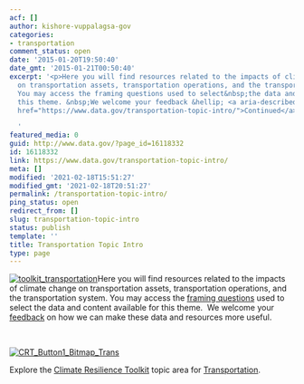```yaml
---
acf: []
author: kishore-vuppalagsa-gov
categories:
- transportation
comment_status: open
date: '2015-01-20T19:50:40'
date_gmt: '2015-01-21T00:50:40'
excerpt: '<p>Here you will find resources related to the impacts of climate change
  on transportation assets, transportation operations, and the transportation system.
  You may access the framing questions used to select&nbsp;the data and content available&nbsp;for
  this theme. &nbsp;We welcome your feedback &hellip; <a aria-describedby="post-title-16118332"
  href="https://www.data.gov/transportation-topic-intro/">Continued</a></p>

  '
featured_media: 0
guid: http://www.data.gov/?page_id=16118332
id: 16118332
link: https://www.data.gov/transportation-topic-intro/
meta: []
modified: '2021-02-18T15:51:27'
modified_gmt: '2021-02-18T20:51:27'
permalink: /transportation-topic-intro/
ping_status: open
redirect_from: []
slug: transportation-topic-intro
status: publish
template: ''
title: Transportation Topic Intro
type: page
---
```

[![toolkit_transportation](https://s3.amazonaws.com/bsp-ocsit-prod-east-appdata/datagov/wordpress/2014/10/toolkit_transportation-300x300.jpg)](https://s3.amazonaws.com/bsp-ocsit-prod-east-appdata/datagov/wordpress/2014/10/toolkit_transportation.jpg)Here you will find resources related to the impacts of climate change on transportation assets, transportation operations, and the transportation system. You may access the [framing questions](http://www.data.gov/climate/transportation/framing-questions-transportation/) used to select the data and content available for this theme.  We welcome your [feedback](/climate/climate-feedback/) on how we can make these data and resources more useful.


 


[![CRT_Button1_Bitmap_Trans](https://s3.amazonaws.com/bsp-ocsit-prod-east-appdata/datagov/wordpress/2014/03/CRT_Button1_Bitmap_Trans-300x118.png)](http://toolkit.climate.gov)


Explore the [Climate Resilience Toolkit](http://toolkit.climate.gov) topic area for [Transportation](http://toolkit.climate.gov/topics/transportation-and-supply-chain).



